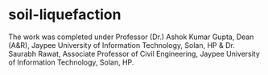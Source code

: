 # soil-liquefaction

The work was completed under Professor (Dr.) Ashok Kumar Gupta, Dean (A&R), Jaypee University of Information Technology, Solan, HP & Dr. Saurabh Rawat, Associate Professor of Civil Engineering, Jaypee University of Information Technology, Solan, HP. 






